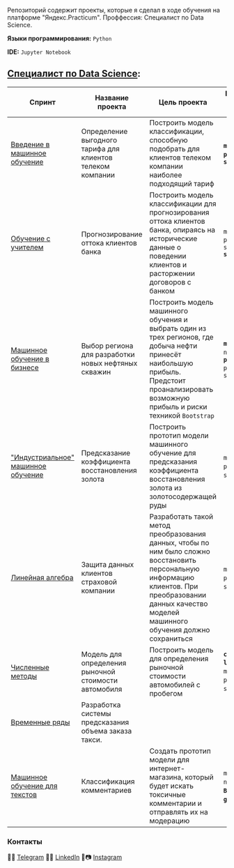 Репозиторий содержит проекты, которые я сделал в ходе обучения на платформе "Яндекс.Practicum". Проффессия: Специалист по Data Science.

**Языки программирования:** `Python`

**IDE:** `Jupyter Notebook`

## [Специалист по Data Science](https://praktikum.yandex.ru/data-scientist):
| Спринт | Название проекта | Цель проекта | Используемые библиотеки и модули |
| ------------------------ | ----- | ----------- | ---------- | 
| [Введение в машинное обучение]() | Определение выгодного тарифа для клиентов телеком компании | Построить модель классификации, способную подобрать для клиентов телеком компании наиболее подходящий тариф | **`matplotlib` `numpy` `pandas` `plotly` `sklearn`** |
| [Обучение с учителем](https://github.com/DazzleBlind/Portfolio_Practicum/tree/main/Supervised_learning)          | Прогнозирование оттока клиентов банка | Построить модель классификации для прогнозирования оттока клиентов банка, опираясь на исторические данные о поведении клиентов и расторжении договоров с банком | `matplotlib` `pandas` `plotly` **`re`** `sklearn` **`statistics`** |
| [Машинное обучение в бизнесе](https://github.com/DazzleBlind/Portfolio_Practicum/tree/main/ML_In_Buisness)  | Выбор региона для разработки новых нефтяных скважин | Построить модель машинного обучения и выбрать один из трех регионов, где добыча нефти принесёт наибольшую прибыль. Предстоит проанализировать возможную прибыль и риски техникой `Bootstrap` | **`math`** `matplotlib` `numpy` `pandas` **`pandas_profiling`** `plotly` **`seaborn`** `sklearn` |
| ["Индустриальное" машинное обучение](https://github.com/DazzleBlind/Portfolio_Practicum/tree/main/Industry_ML) | Предсказание коэффициента восстановления золота | Построить прототип модели машинного обучение для предсказания коэффициента восстановления золота из золотосодержащей руды | `matplotlib` `numpy` `pandas` `plotly` `seaborn` `sklearn` |
| [Линейная алгебра](https://github.com/DazzleBlind/Portfolio_Practicum/tree/main/Linear_algebra) | Защита данных клиентов страховой компании | Разработать такой метод преобразования данных, чтобы по ним было сложно восстановить персональную информацию клиентов. При преобразовании данных качество моделей машинного обучения должно сохраниться | `matplotlib` `numpy` `pandas` `plotly` `seaborn` `sklearn` |
| [Численные методы]() | Модель для определения рыночной стоимости автомобиля | Построить модель для определения рыночной стоимости автомобилей с пробегом | **`catboost`** **`lightgbm`** `math` `matplotlib` `numpy` `pandas` `seaborn` `sklearn` **`time`** |
| [Временные ряды](https://github.com/DazzleBlind/Portfolio_Practicum/tree/main/Time_Series) | Разработка системы предсказания объема заказа такси. | ||
| [Машинное обучение для текстов](https://github.com/DazzleBlind/Portfolio_Practicum/tree/main/ML_For_Text) | Классификация комментариев | Создать прототип модели для интернет-магазина, который будет искать токсичные комментарии и отправлять их на модерацию | `matplotlib` **`nltk`** `numpy` `pandas` **`BERT`** **`Fasttext`** **`gensim`** `sklearn`  |

### Контакты
:gem::telephone_receiver: [Telegram](https://t.me/Dazzle_dazzle_dazzle)
:small_blue_diamond::blue_book: [LinkedIn](https://www.linkedin.com/in/konstantin-sinkevich-39b982265/)
:small_orange_diamond::camera: [Instagram](https://www.instagram.com/dazzle.dazzle.dazzle/)
